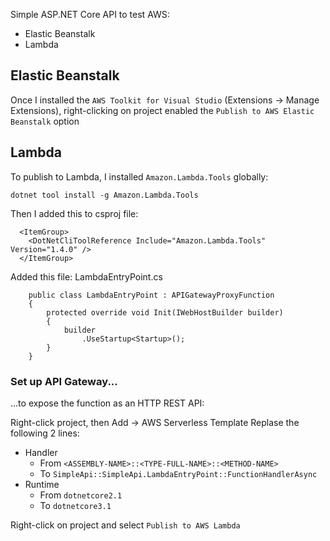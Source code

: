 Simple ASP.NET Core API to test AWS:
* Elastic Beanstalk
* Lambda

## Elastic Beanstalk
Once I installed the `AWS Toolkit for Visual Studio` (Extensions -> Manage Extensions), right-clicking on project enabled the `Publish to AWS Elastic Beanstalk` option

## Lambda
To publish to Lambda, I installed `Amazon.Lambda.Tools` globally:
```
dotnet tool install -g Amazon.Lambda.Tools
```

Then I added this to csproj file:

```
  <ItemGroup>
    <DotNetCliToolReference Include="Amazon.Lambda.Tools" Version="1.4.0" />
  </ItemGroup>
```

Added this file: LambdaEntryPoint.cs
```
    public class LambdaEntryPoint : APIGatewayProxyFunction
    {
        protected override void Init(IWebHostBuilder builder)
        {
            builder
                .UseStartup<Startup>();
        }
    }
```

### Set up API Gateway...
...to expose the function as an HTTP REST API:

Right-click project, then Add -> AWS Serverless Template
Replase the following 2 lines:
* Handler
  * From `<ASSEMBLY-NAME>::<TYPE-FULL-NAME>::<METHOD-NAME>`
  * To `SimpleApi::SimpleApi.LambdaEntryPoint::FunctionHandlerAsync`
* Runtime
  * From `dotnetcore2.1`
  * To `dotnetcore3.1`

Right-click on project and select `Publish to AWS Lambda`